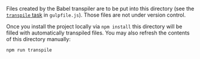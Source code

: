Files created by the Babel transpiler are to be put into this directory (see the [`transpile` task](https://github.com/Amphiluke/open-evolver/blob/master/gulpfile.js#L19) in `gulpfile.js`). Those files are not under version control.

Once you install the project locally via `npm install` this directory will be filled with automatically transpiled files. You may also refresh the contents of this directory manually:

```
npm run transpile
```